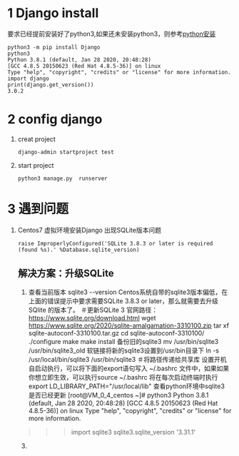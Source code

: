# 1 Django install
要求已经提前安装好了python3,如果还未安装python3，则参考[python安装](https://github.com/yunfei00/document/blob/master/software_instructions/python.md)
```
python3 -m pip install Django
python3
Python 3.8.1 (default, Jan 28 2020, 20:48:28) 
[GCC 4.8.5 20150623 (Red Hat 4.8.5-36)] on linux
Type "help", "copyright", "credits" or "license" for more information.
import django
print(django.get_version())
3.0.2
```
# 2 config django
1. creat project
	```
	django-admin startproject test
	```
2. start project
    ```
    python3 manage.py  runserver
    ```
    
# 3 遇到问题
1. Centos7 虚拟环境安装Django 出现SQLite版本问题
	```
    raise ImproperlyConfigured('SQLite 3.8.3 or later is required (found %s).' %Database.sqlite_version)
    ```
    ## 解决方案：升级SQLite
    1. 查看当前版本
    sqlite3 --version
    Centos系统自带的sqlite3版本偏低，在上面的错误提示中要求需要SQLite 3.8.3 or later，那么就需要去升级 SQlite 的版本了。
    ＃更新SQLite 3
    官网路径：https://www.sqlite.org/download.html
    wget https://www.sqlite.org/2020/sqlite-amalgamation-3310100.zip
    tar xf sqlite-autoconf-3310100.tar.gz
    cd sqlite-autoconf-3310100/
    ./configure
    make
    make install
    备份旧的sqlite3
   mv /usr/bin/sqlite3  /usr/bin/sqlite3_old
   软链接将新的sqlite3设置到/usr/bin目录下
   ln -s /usr/local/bin/sqlite3   /usr/bin/sqlite3
   ＃将路径传递给共享库
   设置开机自启动执行，可以将下面的export语句写入 ~/.bashrc 文件中，如果如果你想立即生效，可以执行source ~/.bashrc 将在每次启动终端时执行
  export LD_LIBRARY_PATH="/usr/local/lib"
    查看python环境中sqlite3 是否已经更新
    [root@VM_0_4_centos ~]# python3
    Python 3.8.1 (default, Jan 28 2020, 20:48:28) 
    [GCC 4.8.5 20150623 (Red Hat 4.8.5-36)] on linux
    Type "help", "copyright", "credits" or "license" for more information.
    >>> import sqlite3
    >>> sqlite3.sqlite_version
    '3.31.1'
    3. 

<!--stackedit_data:
eyJoaXN0b3J5IjpbLTEyOTc0MTU1MTAsMTIxNjg4MzE1MV19
-->
